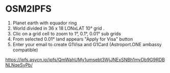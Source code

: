 # OSM2IPFS

1. Planet earth with equador ring
2. World divided in 36 x 18 LONxLAT 10° grid .
3. Clic on a grid cell to zoom to 1°, 0.1°, 0.01° sub grids
4. From selected 0.01° land appears "Apply for Visa" button
5. Enter your email to create G1Visa and G1Card (Astroport.ONE ambassy compatible)



https://ipfs.asycn.io/ipfs/QmWahUMy1umsebt3WjJNExSNBh1mvDb9G9RDBNLNqeSvPb/
